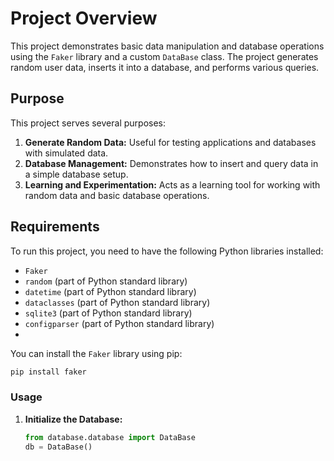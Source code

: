 # Project Overview

This project demonstrates basic data manipulation and database operations using the `Faker` library and a custom `DataBase` class. The project generates random user data, inserts it into a database, and performs various queries.

## Purpose

This project serves several purposes:

1. **Generate Random Data:** Useful for testing applications and databases with simulated data.
2. **Database Management:** Demonstrates how to insert and query data in a simple database setup.
3. **Learning and Experimentation:** Acts as a learning tool for working with random data and basic database operations.

## Requirements

To run this project, you need to have the following Python libraries installed:

- `Faker`
- `random` (part of Python standard library)
- `datetime` (part of Python standard library)
- `dataclasses` (part of Python standard library)
- `sqlite3` (part of Python standard library)
- `configparser` (part of Python standard library)
- 
You can install the `Faker` library using pip:

```bash
pip install faker
```

### Usage
1. **Initialize the Database:**
    ```python
    from database.database import DataBase
    db = DataBase()
    ```
